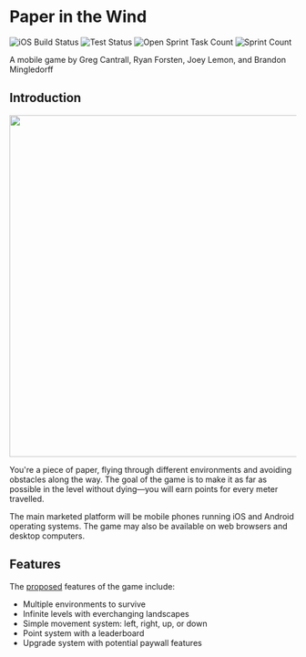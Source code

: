 # Paper in the Wind

![iOS Build Status](https://img.shields.io/github/workflow/status/CS340-21/PaperintheWind/Build?label=Build&logo=github)
![Test Status](https://img.shields.io/github/workflow/status/CS340-21/PaperintheWind/Tests?label=Tests&logo=github)
![Open Sprint Task Count](https://img.shields.io/github/issues-raw/CS340-21/PaperintheWind?color=24a0ed&label=Open%20Sprint%20Tasks&logo=github)
![Sprint Count](https://img.shields.io/github/milestones/open/CS340-21/PaperintheWind?color=24a0ed&label=Remaining%20Sprints&logo=github)

A mobile game by Greg Cantrall, Ryan Forsten, Joey Lemon, and Brandon Mingledorff

## Introduction

<p align="center"><img src="https://i.imgur.com/xnjWKBv.png" width="600" /></p>

You're a piece of paper, flying through different environments and avoiding obstacles along the way. 
The goal of the game is to make it as far as possible in the level without dying—you will earn points for every meter travelled.

The main marketed platform will be mobile phones running iOS and Android operating systems. The game may also be available on web browsers and desktop computers. 

## Features

The [proposed](https://github.com/CS340-21/PaperintheWind/blob/master/Proposal.md) features of the game include:
- Multiple environments to survive
- Infinite levels with everchanging landscapes
- Simple movement system: left, right, up, or down
- Point system with a leaderboard
- Upgrade system with potential paywall features
